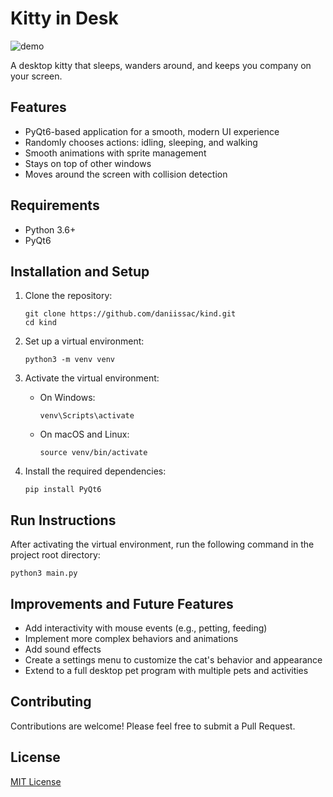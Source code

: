 # Kitty in Desk

<img src="idling.gif" alt="demo"/>

A desktop kitty that sleeps, wanders around, and keeps you company on your screen.

## Features
- PyQt6-based application for a smooth, modern UI experience
- Randomly chooses actions: idling, sleeping, and walking
- Smooth animations with sprite management
- Stays on top of other windows
- Moves around the screen with collision detection

## Requirements
- Python 3.6+
- PyQt6

## Installation and Setup

1. Clone the repository:
   ```
   git clone https://github.com/daniissac/kind.git
   cd kind
   ```

2. Set up a virtual environment:
   ```
   python3 -m venv venv
   ```

3. Activate the virtual environment:
   - On Windows:
     ```
     venv\Scripts\activate
     ```
   - On macOS and Linux:
     ```
     source venv/bin/activate
     ```

4. Install the required dependencies:
   ```
   pip install PyQt6
   ```

## Run Instructions
After activating the virtual environment, run the following command in the project root directory:
```
python3 main.py
```

## Improvements and Future Features
- Add interactivity with mouse events (e.g., petting, feeding)
- Implement more complex behaviors and animations
- Add sound effects
- Create a settings menu to customize the cat's behavior and appearance
- Extend to a full desktop pet program with multiple pets and activities

## Contributing
Contributions are welcome! Please feel free to submit a Pull Request.

## License
[MIT License](LICENSE)
